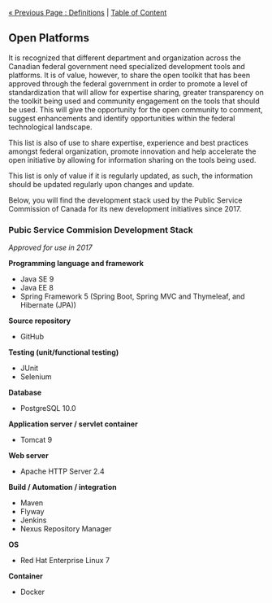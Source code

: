 [« Previous Page : Definitions](8_Definitions.md) | [Table of Content](TOC.md)

## Open Platforms
It is recognized that different department and organization across the Canadian federal government need specialized development tools and platforms. It is of value, however, to share the open toolkit that has been approved through the federal government in order to promote a level of standardization that will allow for expertise sharing, greater transparency on the toolkit being used and community engagement on the tools that should be used. This will give the opportunity for the open community to comment, suggest enhancements and identify opportunities within the federal technological landscape.

This list is also of use to share expertise, experience and best practices amongst federal organization, promote innovation and help accelerate the open initiative by allowing for information sharing on the tools being used.

This list is only of value if it is regularly updated, as such, the information should be updated regularly upon changes and update.

Below, you will find the development stack used by the Public Service Commission of Canada for its new development initiatives since 2017.

### Pubic Service Commision Development Stack
*Approved for use in 2017*

**Programming language and framework**
- Java SE 9
- Java EE 8
- Spring Framework 5 (Spring Boot, Spring MVC and Thymeleaf, and Hibernate (JPA))

**Source repository**
- GitHub

**Testing (unit/functional testing)**
- JUnit
- Selenium

**Database**
- PostgreSQL 10.0

**Application server / servlet container**
- Tomcat 9

**Web server**
- Apache HTTP Server 2.4

**Build / Automation / integration**
- Maven
- Flyway
- Jenkins
- Nexus Repository Manager

**OS**
- Red Hat Enterprise Linux 7

**Container**
- Docker
